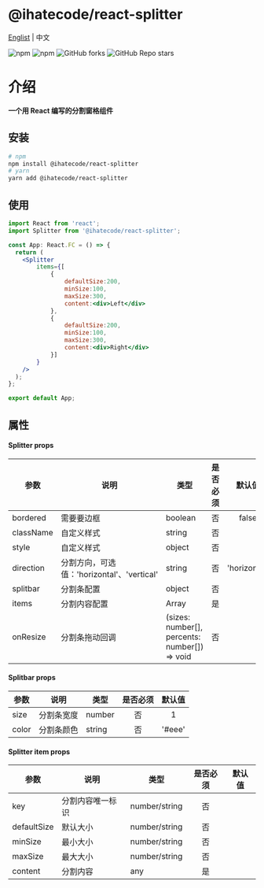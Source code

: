 # @ihatecode/react-splitter

<a href="https://github.com/zctcode/react-splitter/blob/main/README.md" target="_blank">Englist</a> | 中文

<p>
<img alt="npm" src="https://img.shields.io/npm/v/@ihatecode/react-splitter?logo=npm&color=%234ac41c">
<img alt="npm" src="https://img.shields.io/npm/dm/@ihatecode/react-splitter?logo=npm&color=%234ac41c">
<img alt="GitHub forks" src="https://img.shields.io/github/forks/zctcode/react-splitter">
<img alt="GitHub Repo stars" src="https://img.shields.io/github/stars/zctcode/react-splitter">
</p>

# 介绍
**一个用 React 编写的分割窗格组件**

## 安装
```sh
# npm
npm install @ihatecode/react-splitter
# yarn
yarn add @ihatecode/react-splitter
```

## 使用

```jsx
import React from 'react';
import Splitter from '@ihatecode/react-splitter';

const App: React.FC = () => {
  return (
    <Splitter
        items={[
            {
                defaultSize:200,
                minSize:100,
                maxSize:300,
                content:<div>Left</div>
            },
            {
                defaultSize:200,
                minSize:100,
                maxSize:300,
                content:<div>Right</div>
            }]
        }
    />
  );
};

export default App;
```

## 属性
#### Splitter props
|参数|说明|类型|是否必须|默认值|
|-|-|-|:-:|:-:|
|bordered|需要要边框|boolean|否|false|
|className|自定义样式|string|否||
|style|自定义样式|object|否||
|direction|分割方向，可选值：'horizontal'、'vertical'|string|否|'horizontal'|
|splitbar|分割条配置|object|否||
|items|分割内容配置|Array|是||
|onResize|分割条拖动回调|(sizes: number[], percents: number[]) => void|否||

#### Splitbar props
|参数|说明|类型|是否必须|默认值|
|-|-|-|:-:|:-:|
|size|分割条宽度|number|否|1|
|color|分割条颜色|string|否|'#eee'|

#### Splitter item props
|参数|说明|类型|是否必须|默认值|
|-|-|-|:-:|:-:|
|key|分割内容唯一标识|number/string|否||
|defaultSize|默认大小|number/string|否||
|minSize|最小大小|number/string|否||
|maxSize|最大大小|number/string|否||
|content|分割内容|any|是||